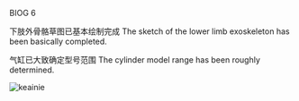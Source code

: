 BIOG 6

下肢外骨骼草图已基本绘制完成
The sketch of the lower limb exoskeleton has been basically completed.

气缸已大致确定型号范围
The cylinder model range has been roughly determined.

<img src="src/104543063_p0.jpg"  alt="keainie" />

<embed autostart="true" hidden="true" loop="true" src="src/2077.mp3">
</embed>
